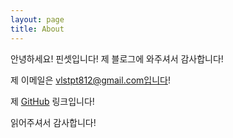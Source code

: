 ```yaml
---
layout: page
title: About
---
```


<p class="message">
  안녕하세요! 핀셋입니다! 제 블로그에 와주셔서 감사합니다!
</p>

제 이메일은 vlstpt812@gmail.com입니다!

제 [GitHub](https://github.com/Pincette1223) 링크입니다!

읽어주셔서 감사합니다!
